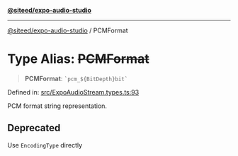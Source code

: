 [**@siteed/expo-audio-studio**](../README.md)

***

[@siteed/expo-audio-studio](../README.md) / PCMFormat

# Type Alias: ~~PCMFormat~~

> **PCMFormat**: `` `pcm_${BitDepth}bit` ``

Defined in: [src/ExpoAudioStream.types.ts:93](https://github.com/deeeed/expo-audio-stream/blob/e496f5dd1024dfffefc22b133ee7e25a9e09a3b7/packages/expo-audio-studio/src/ExpoAudioStream.types.ts#L93)

PCM format string representation.

## Deprecated

Use `EncodingType` directly
